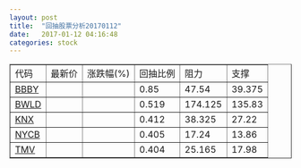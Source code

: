 ```yaml
---
layout: post
title:  "回抽股票分析20170112"
date:   2017-01-12 04:16:48
categories: stock
---
```

<script type="text/javascript">
var stockList = []
stockList.push('gb_bbby');
stockList.push('gb_bwld');
stockList.push('gb_knx');
stockList.push('gb_nycb');
stockList.push('gb_tmv');
</script>
<table border="1">
 <tr>
 <td>代码</td>
 <td>最新价</td>
 <td>涨跌幅(%)</td>
 <td>回抽比例</td>
 <td>阻力</td>
 <td>支撑</td>
</tr>
  <tr id="bbby">
  <td><a href="http://stock.finance.sina.com.cn/usstock/quotes/BBBY.html" target="_blank">BBBY</a></td><td></td><td></td><td>0.85</td><td>47.54</td><td>39.375</td></tr>
  <tr id="bwld">
  <td><a href="http://stock.finance.sina.com.cn/usstock/quotes/BWLD.html" target="_blank">BWLD</a></td><td></td><td></td><td>0.519</td><td>174.125</td><td>135.83</td></tr>
  <tr id="knx">
  <td><a href="http://stock.finance.sina.com.cn/usstock/quotes/KNX.html" target="_blank">KNX</a></td><td></td><td></td><td>0.412</td><td>38.325</td><td>27.22</td></tr>
  <tr id="nycb">
  <td><a href="http://stock.finance.sina.com.cn/usstock/quotes/NYCB.html" target="_blank">NYCB</a></td><td></td><td></td><td>0.405</td><td>17.24</td><td>13.86</td></tr>
  <tr id="tmv">
  <td><a href="http://stock.finance.sina.com.cn/usstock/quotes/TMV.html" target="_blank">TMV</a></td><td></td><td></td><td>0.404</td><td>25.165</td><td>17.98</td></tr>
</table>
